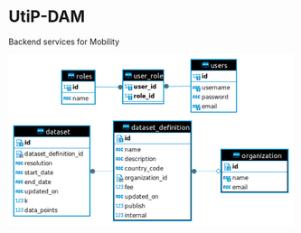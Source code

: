 # UtiP-DAM

Backend services for Mobility

![alt text](https://raw.githubusercontent.com/janine-cs/UtiP-DAM/c81d9c9fd48813e39191b316065e4f23b86e2d58/Mobility/src/main/resources/utip_dam.png)
